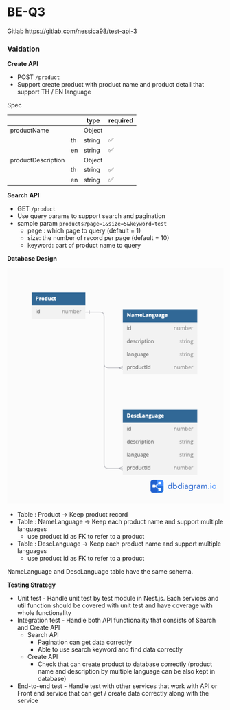 # BE-Q3

Gitlab https://gitlab.com/nessica98/test-api-3

### **Vaidation**

**Create API**

- POST `/product`
- Support create product with product name and product detail that support TH / EN language

Spec

|  |  | type | required |
| --- | --- | --- | --- |
| productName |  | Object |  |
|  | th | string | ✅ |
|  | en | string | ✅ |
| productDescription |  | Object |  |
|  | th | string | ✅ |
|  | en | string | ✅ |

**Search API**

- GET `/product`
- Use query params to support search and pagination
- sample param `products?page=1&size=5&keyword=test`
    - page : which page to query (default = 1)
    - size: the number of record per page (default = 10)
    - keyword: part of product name to query

**Database Design**

![multilang.png](multilang.png)

- Table : Product → Keep product record
- Table : NameLanguage → Keep each product name and support multiple languages
    - use product id as FK to refer to a product
- Table : DescLanguage → Keep each product name and support multiple languages
    - use product id as FK to refer to a product

NameLanguage and DescLanguage table have the same schema.

**Testing Strategy**

- Unit test - Handle unit test by test module in Nest.js. Each services and util function should be covered with unit test and have coverage with whole functionality
- Integration test - Handle both API functionality that consists of Search and Create API
    - Search API
        - Pagination can get data correctly
        - Able to use search keyword and find data correctly
    - Create API
        - Check that can create product to database correctly (product name and description by multiple language can be also kept in database)
- End-to-end test - Handle test with other services that work with API or Front end service that can get / create data correctly along with the service